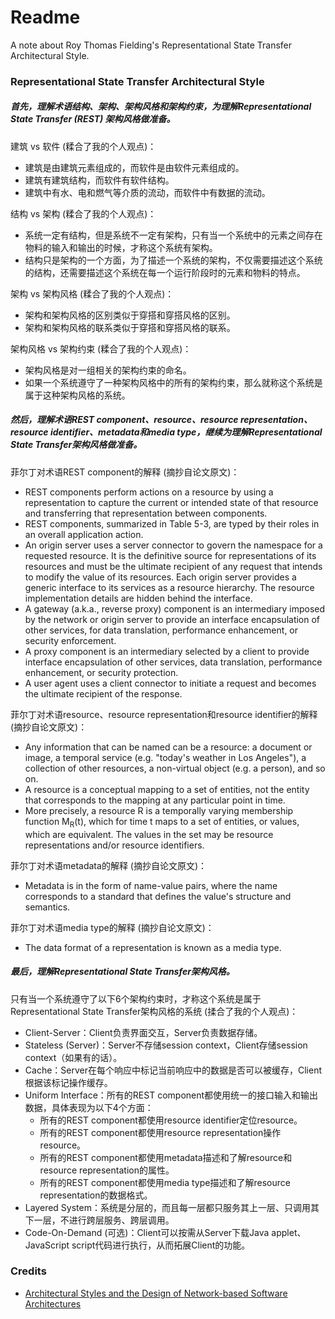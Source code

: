 # Readme
A note about Roy Thomas Fielding's Representational State Transfer Architectural Style.

### Representational State Transfer Architectural Style

##### 首先，理解术语*结构*、*架构*、*架构风格*和*架构约束*，为理解Representational State Transfer (REST) 架构风格做准备。

建筑 vs 软件 (糅合了我的个人观点)：
- 建筑是由建筑元素组成的，而软件是由软件元素组成的。
- 建筑有建筑结构，而软件有软件结构。
- 建筑中有水、电和燃气等介质的流动，而软件中有数据的流动。

结构 vs 架构 (糅合了我的个人观点)：
- 系统一定有结构，但是系统不一定有架构，只有当一个系统中的元素之间存在物料的输入和输出的时候，才称这个系统有架构。
- 结构只是架构的一个方面，为了描述一个系统的架构，不仅需要描述这个系统的结构，还需要描述这个系统在每一个运行阶段时的元素和物料的特点。

架构 vs 架构风格 (糅合了我的个人观点)：
- 架构和架构风格的区别类似于穿搭和穿搭风格的区别。
- 架构和架构风格的联系类似于穿搭和穿搭风格的联系。

架构风格 vs 架构约束 (糅合了我的个人观点)：
- 架构风格是对一组相关的架构约束的命名。
- 如果一个系统遵守了一种架构风格中的所有的架构约束，那么就称这个系统是属于这种架构风格的系统。

##### 然后，理解术语*REST component*、*resource*、*resource representation*、*resource identifier*、*metadata*和*media type*，继续为理解Representational State Transfer架构风格做准备。

菲尔丁对术语REST component的解释 (摘抄自论文原文)：
- REST components perform actions on a resource by using a representation to capture the current or intended state of that resource and transferring that representation between components.
- REST components, summarized in Table 5-3, are typed by their roles in an overall application action.
- An origin server uses a server connector to govern the namespace for a requested resource. It is the definitive source for representations of its resources and must be the ultimate recipient of any request that intends to modify the value of its resources. Each origin server provides a generic interface to its services as a resource hierarchy. The resource implementation details are hidden behind the interface.
- A gateway (a.k.a., reverse proxy) component is an intermediary imposed by the network or origin server to provide an interface encapsulation of other services, for data translation, performance enhancement, or security enforcement.
- A proxy component is an intermediary selected by a client to provide interface encapsulation of other services, data translation, performance enhancement, or security protection.
- A user agent uses a client connector to initiate a request and becomes the ultimate recipient of the response.

菲尔丁对术语resource、resource representation和resource identifier的解释 (摘抄自论文原文)：
- Any information that can be named can be a resource: a document or image, a temporal service (e.g. "today's weather in Los Angeles"), a collection of other resources, a non-virtual object (e.g. a person), and so on.
- A resource is a conceptual mapping to a set of entities, not the entity that corresponds to the mapping at any particular point in time.
- More precisely, a resource R is a temporally varying membership function M<sub>R</sub>(t), which for time t maps to a set of entities, or values, which are equivalent. The values in the set may be resource representations and/or resource identifiers.

菲尔丁对术语metadata的解释 (摘抄自论文原文)：
- Metadata is in the form of name-value pairs, where the name corresponds to a standard that defines the value's structure and semantics.

菲尔丁对术语media type的解释 (摘抄自论文原文)：
- The data format of a representation is known as a media type.

##### 最后，理解*Representational State Transfer架构风格*。

只有当一个系统遵守了以下6个架构约束时，才称这个系统是属于Representational State Transfer架构风格的系统 (揉合了我的个人观点)：
- Client-Server：Client负责界面交互，Server负责数据存储。
- Stateless (Server)：Server不存储session context，Client存储session context（如果有的话）。
- Cache：Server在每个响应中标记当前响应中的数据是否可以被缓存，Client根据该标记操作缓存。
- Uniform Interface：所有的REST component都使用统一的接口输入和输出数据，具体表现为以下4个方面：
  - 所有的REST component都使用resource identifier定位resource。
  - 所有的REST component都使用resource representation操作resource。
  - 所有的REST component都使用metadata描述和了解resource和resource representation的属性。
  - 所有的REST component都使用media type描述和了解resource representation的数据格式。
- Layered System：系统是分层的，而且每一层都只服务其上一层、只调用其下一层，不进行跨层服务、跨层调用。
- Code-On-Demand (可选)：Client可以按需从Server下载Java applet、JavaScript script代码进行执行，从而拓展Client的功能。

### Credits
- [Architectural Styles and the Design of Network-based Software Architectures](https://ics.uci.edu/~fielding/pubs/dissertation/top.htm)
